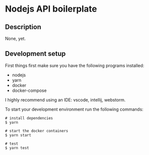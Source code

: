 # Nodejs API boilerplate

## Description
None, yet.

## Development setup
First things first make sure you have the following programs installed:
- nodejs
- yarn
- docker
- docker-compose

I highly recommend using an IDE: vscode, intellij, webstorm.

To start your development environment run the following commands:

```yarn
# install dependencies
$ yarn

# start the docker containers
$ yarn start

# test
$ yarn test
```